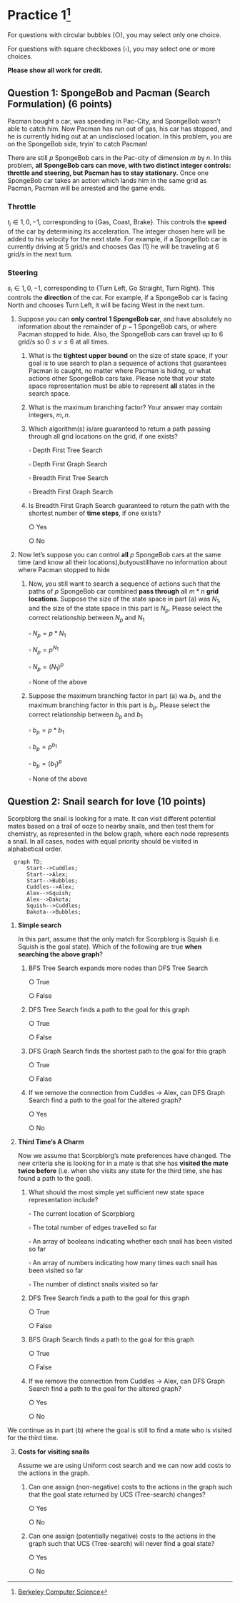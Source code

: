 # Practice 1[^1]

For questions with circular bubbles ($\bigcirc$), you may select only one choice.

For questions with square checkboxes ($\square$), you may select one or more choices.

**Please show all work for credit.**

## Question 1: SpongeBob and Pacman (Search Formulation) (6 points)

Pacman bought a car, was speeding in Pac-City, and SpongeBob wasn’t able to catch him. Now Pacman has run out of gas, his car has stopped, and he is currently hiding out at an undisclosed location. In this problem, you are on the SpongeBob side, tryin’ to catch Pacman!

There are still $p$ SpongeBob cars in the Pac-city of dimension $m$ by $n$. In this problem, **all SpongeBob cars can move, with two distinct integer controls: throttle and steering, but Pacman has to stay stationary.** Once one SpongeBob car takes an action which lands him in the same grid as Pacman, Pacman will be arrested and the game ends.

### Throttle

$t_i \in {1, 0, −1}$, corresponding to {Gas, Coast, Brake}. This controls the **speed** of the car by determining its acceleration. The integer chosen here will be added to his velocity for the next state. For example, if a SpongeBob car is currently driving at 5 grid/s and chooses Gas (1) he will be traveling at 6 grid/s in the next turn.

### Steering
$s_i \in {1, 0, −1}$, corresponding to {Turn Left, Go Straight, Turn Right}. This controls the **direction** of the car. For example, if a SpongeBob car is facing North and chooses Turn Left, it will be facing West in the next turn.

1. Suppose you can **only control 1 SpongeBob car**, and have absolutely no information about the remainder of $p-1$ SpongeBob cars, or where Pacman stopped to hide. Also, the SpongeBob cars can travel up to 6 grid/s so $0 \le v \le 6$ at all times.

    1. What is the **tightest upper bound** on the size of state space, if your goal is to use search to plan a sequence of actions that guarantees Pacman is caught, no matter where Pacman is hiding, or what actions other SpongeBob cars take. Please note that your state space representation must be able to represent **all** states in the search space.

    2. What is the maximum branching factor? Your answer may contain integers, $m,n$.

    3. Which algorithm(s) is/are guaranteed to return a path passing through all grid locations on the grid, if one exists?

       $\square$ Depth First Tree Search
       
       $\square$ Depth First Graph Search
       
       $\square$ Breadth First Tree Search
       
       $\square$ Breadth First Graph Search

    4. Is Breadth First Graph Search guaranteed to return the path with the shortest number of **time steps**, if one exists?

       $\bigcirc$ Yes
       
       $\bigcirc$ No

2. Now let’s suppose you can control **all** $p$ SpongeBob cars at the same time (and know all their locations),butyoustillhave no information about where Pacman stopped to hide

    1. Now, you still want to search a sequence of actions such that the paths of $p$ SpongeBob car combined **pass through** all $m * n$ **grid locations**. Suppose the size of the state space in part (a) was $N_1$, and the size of the state space in this part is $N_p$. Please select the correct relationship between $N_p$ and $N_1$

       $\square$ $N_p = p * N_1$
       
       $\square$ $N_p = p^{N_1}$
       
       $\square$ $N_p = (N_1)^p$
       
       $\square$ None of the above

    2. Suppose the maximum branching factor in part (a) wa $b_1$, and the maximum branching factor in this part is $b_p$.
Please select the correct relationship between $b_p$ and $b_1$

       $\square$ $b_p = p * b_1$
       
       $\square$ $b_p = p^{b_1}$
       
       $\square$ $b_p = (b_1)^p$
       
       $\square$ None of the above

## Question 2: Snail search for love (10 points)

Scorpblorg the snail is looking for a mate. It can visit different potential mates based on a trail of ooze to nearby snails, and then test them for chemistry, as represented in the below graph, where each node represents a snail. In all cases, nodes with equal priority should be visited in alphabetical order.

```mermaid
  graph TD;
      Start-->Cuddles;
      Start-->Alex;
      Start-->Bubbles;
      Cuddles-->Alex;
      Alex-->Squish;
      Alex-->Dakota;
      Squish-->Cuddles;
      Dakota-->Bubbles;
```

1. **Simple search**

    In this part, assume that the only match for Scorpblorg is Squish (i.e. Squish is the goal state). Which of the following are true **when searching the above graph**?
    
    1. BFS Tree Search expands more nodes than DFS Tree Search
    
       $\bigcirc$ True
       
       $\bigcirc$ False 
       
    2. DFS Tree Search finds a path to the goal for this graph
    
       $\bigcirc$ True
       
       $\bigcirc$ False 
       
    3. DFS Graph Search finds the shortest path to the goal for this graph
    
       $\bigcirc$ True
       
       $\bigcirc$ False 
    
    4. If we remove the connection from Cuddles $\rightarrow$ Alex, can DFS Graph Search find a path to the goal for the altered graph?
    
       $\bigcirc$ Yes
       
       $\bigcirc$ No
  
2. **Third Time’s A Charm**

    Now we assume that Scorpblorg’s mate preferences have changed. The new criteria she is looking for in a mate is that she has **visited the mate twice before** (i.e. when she visits any state for the third time, she has found a path to the goal).
    
    1. What should the most simple yet sufficient new state space representation include?
    
       $\square$ The current location of Scorpblorg
       
       $\square$ The total number of edges travelled so far  
       
       $\square$ An array of booleans indicating whether each snail has been visited so far
       
       $\square$ An array of numbers indicating how many times each snail has been visited so far
       
       $\square$ The number of distinct snails visited so far
    
    2. DFS Tree Search finds a path to the goal for this graph
    
       $\bigcirc$ True
       
       $\bigcirc$ False  
    
    3. BFS Graph Search finds a path to the goal for this graph
    
       $\bigcirc$ True
       
       $\bigcirc$ False    
    
    4. If we remove the connection from Cuddles $\rightarrow$ Alex, can DFS Graph Search find a path to the goal for the altered graph?
    
       $\bigcirc$ Yes
       
       $\bigcirc$ No

We continue as in part (b) where the goal is still to find a mate who is visited for the third time.

3. **Costs for visiting snails**

    Assume we are using Uniform cost search and we can now add costs to the actions in the graph.

    1. Can one assign (non-negative) costs to the actions in the graph such that the goal state returned by UCS (Tree-search) changes?
    
       $\bigcirc$ Yes
       
       $\bigcirc$ No

    2. Can one assign (potentially negative) costs to the actions in the graph such that UCS (Tree-search) will never find a goal state?
    
       $\bigcirc$ Yes
       
       $\bigcirc$ No   
    
[^1]: [Berkeley Computer Science](http://ai.berkeley.edu)
